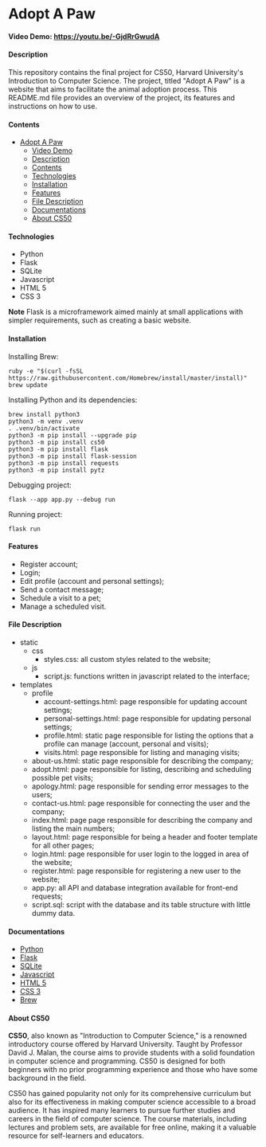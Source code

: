 # Adopt A Paw

#### Video Demo: https://youtu.be/-GjdRrGwudA

#### Description

This repository contains the final project for CS50, Harvard University's Introduction to Computer Science. The project, titled "Adopt A Paw" is a website that aims to facilitate the animal adoption process. This README.md file provides an overview of the project, its features and instructions on how to use.

#### Contents

- [Adopt A Paw](#adopt-a-paw)
  - [Video Demo](#video-demo-httpsyoutube-gjdrrgwuda)
  - [Description](#description)
  - [Contents](#contents)
  - [Technologies](#technologies)
  - [Installation](#installation)
  - [Features](#features)
  - [File Description](#file-description)
  - [Documentations](#documentations)
  - [About CS50](#about-cs50)

#### Technologies

- Python
- Flask
- SQLite
- Javascript
- HTML 5
- CSS 3

**Note** Flask is a microframework aimed mainly at small applications with simpler requirements, such as creating a basic website.

#### Installation

Installing Brew:

```
ruby -e "$(curl -fsSL https://raw.githubusercontent.com/Homebrew/install/master/install)"
brew update
```

Installing Python and its dependencies:

```
brew install python3
python3 -m venv .venv
. .venv/bin/activate
python3 -m pip install --upgrade pip
python3 -m pip install cs50
python3 -m pip install flask
python3 -m pip install flask-session
python3 -m pip install requests
python3 -m pip install pytz
```

Debugging project:

```
flask --app app.py --debug run
```

Running project:

```
flask run
```

#### Features

- Register account;
- Login;
- Edit profile (account and personal settings);
- Send a contact message;
- Schedule a visit to a pet;
- Manage a scheduled visit.

#### File Description

- static
  - css
    - styles.css: all custom styles related to the website;
  - js
    - script.js: functions written in javascript related to the interface;
- templates
  - profile
    - account-settings.html: page responsible for updating account settings;
    - personal-settings.html: page responsible for updating personal settings;
    - profile.html: static page responsible for listing the options that a profile can manage (account, personal and visits);
    - visits.html: page responsible for listing and managing visits;
  - about-us.html: static page responsible for describing the company;
  - adopt.html: page responsible for listing, describing and scheduling possible pet visits;
  - apology.html: page responsible for sending error messages to the users;
  - contact-us.html: page responsible for connecting the user and the company;
  - index.html: page page responsible for describing the company and listing the main numbers;
  - layout.html: page responsible for being a header and footer template for all other pages;
  - login.html: page responsible for user login to the logged in area of the website;
  - register.html: page responsible for registering a new user to the website;
  - app.py: all API and database integration available for front-end requests;
  - script.sql: script with the database and its table structure with little dummy data.

#### Documentations

- [Python](https://docs.python.org/3/)
- [Flask](https://flask.palletsprojects.com/en/latest/)
- [SQLite](https://www.sqlite.org/docs.html)
- [Javascript](https://developer.mozilla.org/en-US/docs/Web/JavaScript)
- [HTML 5](https://developer.mozilla.org/en-US/docs/Glossary/HTML5)
- [CSS 3](https://developer.mozilla.org/en-US/docs/Web/CSS)
- [Brew](https://brew.sh/)

#### About CS50

**CS50**, also known as "Introduction to Computer Science," is a renowned introductory course offered by Harvard University. Taught by Professor David J. Malan, the course aims to provide students with a solid foundation in computer science and programming. CS50 is designed for both beginners with no prior programming experience and those who have some background in the field.

CS50 has gained popularity not only for its comprehensive curriculum but also for its effectiveness in making computer science accessible to a broad audience. It has inspired many learners to pursue further studies and careers in the field of computer science. The course materials, including lectures and problem sets, are available for free online, making it a valuable resource for self-learners and educators.
